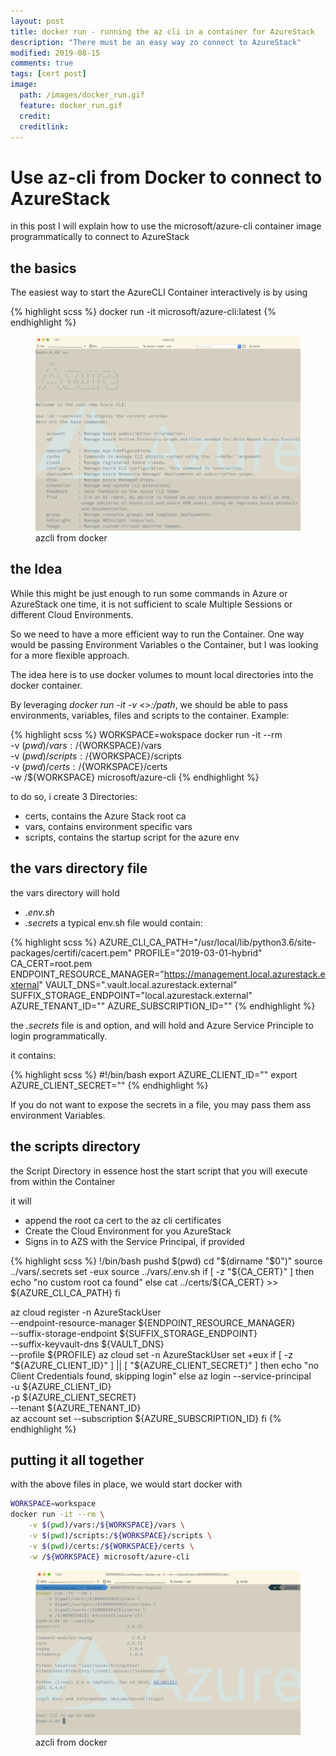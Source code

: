```yaml
---
layout: post
title: docker run - running the az cli in a container for AzureStack
description: "There must be an easy way zo connect to AzureStack"
modified: 2019-08-15
comments: true
tags: [cert post]
image:
  path: /images/docker_run.gif
  feature: docker_run.gif
  credit: 
  creditlink: 
---
```


# Use az-cli from Docker to connect to AzureStack

in this post I will explain how to use the microsoft/azure-cli container image programmatically to connect to AzureStack

## the basics

The easiest way to start the AzureCLI Container interactively is by using

{% highlight scss %}
docker run -it microsoft/azure-cli:latest
{% endhighlight %}

<figure class="full">
	<img src="/images/azcli_docker.png" alt="">
	<figcaption>azcli from docker</figcaption>
</figure>

## the Idea
While this might be just enough to run some commands in Azure or AzureStack one time, it is not sufficient to scale Multiple Sessions or different Cloud Environments.

So we need to have a more efficient way to run the Container.
One way would be passing Environment Variables o the Container, but I was looking for a more flexible approach.

The idea here is to use docker volumes to mount local directories into the docker container.

By leveraging *docker run -it -v <<volume>>:/path*, we should be able to pass environments, variables, files  and scripts to the container.
Example:

{% highlight scss %}
WORKSPACE=wokspace
docker run -it --rm \
    -v $(pwd)/vars:/${WORKSPACE}/vars \
    -v $(pwd)/scripts:/${WORKSPACE}/scripts \
    -v $(pwd)/certs:/${WORKSPACE}/certs \
    -w /${WORKSPACE} microsoft/azure-cli
{% endhighlight %}

to do so, i create 3 Directories:
- certs, contains the Azure Stack root ca 
- vars, contains environment specific vars
- scripts, contains the startup script for the azure env

## the vars directory file
the vars directory will hold
- *.env.sh*
- *.secrets*
a typical env.sh file would contain:

{% highlight scss %}
AZURE_CLI_CA_PATH="/usr/local/lib/python3.6/site-packages/certifi/cacert.pem"
PROFILE="2019-03-01-hybrid"
CA_CERT=root.pem
ENDPOINT_RESOURCE_MANAGER="https://management.local.azurestack.external"
VAULT_DNS=".vault.local.azurestack.external"
SUFFIX_STORAGE_ENDPOINT="local.azurestack.external"
AZURE_TENANT_ID=""
AZURE_SUBSCRIPTION_ID=""
{% endhighlight %}

the *.secrets* file is and option, and  will hold and Azure Service Principle to login programmatically.

it contains:

{% highlight scss %}
#!/bin/bash
export AZURE_CLIENT_ID=""
export AZURE_CLIENT_SECRET=""
{% endhighlight %}

If you do not want to expose the secrets in a file, you may pass them ass environment Variables.

## the scripts directory

the Script Directory in essence host the start script that you will execute from within the Container

it will 
- append the root ca cert to the az cli certificates
- Create the Cloud Environment for you AzureStack
- Signs in to AZS with the Service Principal, if provided

{% highlight scss %}
!/bin/bash
pushd $(pwd)
cd "$(dirname "$0")"
source ../vars/.secrets
set -eux
source ../vars/.env.sh
if [ -z "${CA_CERT}" ]
then
    echo "no custom root ca found"
else
    cat ../certs/${CA_CERT} >> ${AZURE_CLI_CA_PATH} 
fi

az cloud register -n AzureStackUser \
--endpoint-resource-manager ${ENDPOINT_RESOURCE_MANAGER} \
--suffix-storage-endpoint ${SUFFIX_STORAGE_ENDPOINT} \
--suffix-keyvault-dns ${VAULT_DNS} \
--profile ${PROFILE}
az cloud set -n AzureStackUser
set +eux
if [ -z "${AZURE_CLIENT_ID}" ] || [ "${AZURE_CLIENT_SECRET}"  ]
then
    echo "no Client Credentials found, skipping login"
else
    az login --service-principal \
    -u ${AZURE_CLIENT_ID} \
    -p ${AZURE_CLIENT_SECRET} \
    --tenant ${AZURE_TENANT_ID}  
    az account set --subscription ${AZURE_SUBSCRIPTION_ID}
fi
{% endhighlight %}

## putting it all together

with the above files in place, we would start docker with

```bash
WORKSPACE=workspace
docker run -it --rm \
    -v $(pwd)/vars:/${WORKSPACE}/vars \
    -v $(pwd)/scripts:/${WORKSPACE}/scripts \
    -v $(pwd)/certs:/${WORKSPACE}/certs \
    -w /${WORKSPACE} microsoft/azure-cli
```

<figure class="full">
	<img src="/images/docker_azcli_connect.png" alt="">
	<figcaption>azcli from docker</figcaption>
</figure>